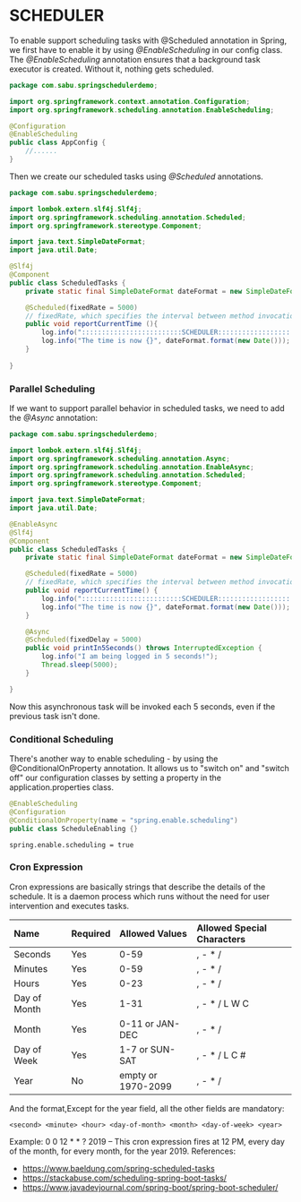 # SCHEDULER #
To enable support scheduling tasks with @Scheduled annotation in Spring, we first have to enable it by using 
*@EnableScheduling* in our config class.
The *@EnableScheduling* annotation ensures that a background task executor is created. Without it, nothing gets scheduled.

```java
package com.sabu.springschedulerdemo;

import org.springframework.context.annotation.Configuration;
import org.springframework.scheduling.annotation.EnableScheduling;

@Configuration
@EnableScheduling
public class AppConfig {
    //......    
}
```

Then we create our scheduled tasks using *@Scheduled* annotations.

```java
package com.sabu.springschedulerdemo;

import lombok.extern.slf4j.Slf4j;
import org.springframework.scheduling.annotation.Scheduled;
import org.springframework.stereotype.Component;

import java.text.SimpleDateFormat;
import java.util.Date;

@Slf4j
@Component
public class ScheduledTasks {
    private static final SimpleDateFormat dateFormat = new SimpleDateFormat("HH:mm:ss");

    @Scheduled(fixedRate = 5000)
    // fixedRate, which specifies the interval between method invocations, measured from the start time of each invocation
    public void reportCurrentTime (){
        log.info(":::::::::::::::::::::::::SCHEDULER:::::::::::::::::::::::::");
        log.info("The time is now {}", dateFormat.format(new Date()));
    }
   
}
```

### Parallel Scheduling ###
If we want to support parallel behavior in scheduled tasks, we need to add the *@Async* annotation:

```java
package com.sabu.springschedulerdemo;

import lombok.extern.slf4j.Slf4j;
import org.springframework.scheduling.annotation.Async;
import org.springframework.scheduling.annotation.EnableAsync;
import org.springframework.scheduling.annotation.Scheduled;
import org.springframework.stereotype.Component;

import java.text.SimpleDateFormat;
import java.util.Date;

@EnableAsync
@Slf4j
@Component
public class ScheduledTasks {
    private static final SimpleDateFormat dateFormat = new SimpleDateFormat("HH:mm:ss");

    @Scheduled(fixedRate = 5000)
    // fixedRate, which specifies the interval between method invocations, measured from the start time of each invocation
    public void reportCurrentTime() {
        log.info(":::::::::::::::::::::::::SCHEDULER:::::::::::::::::::::::::");
        log.info("The time is now {}", dateFormat.format(new Date()));
    }

    @Async
    @Scheduled(fixedDelay = 5000)
    public void printIn5Seconds() throws InterruptedException {
        log.info("I am being logged in 5 seconds!");
        Thread.sleep(5000);
    }

}
```
Now this asynchronous task will be invoked each 5 seconds, even if the previous task isn't done.

### Conditional Scheduling ###

There's another way to enable scheduling - by using the @ConditionalOnProperty annotation. It allows us to "switch on" 
and "switch off" our configuration classes by setting a property in the application.properties class.

```java
@EnableScheduling
@Configuration
@ConditionalOnProperty(name = "spring.enable.scheduling")
public class ScheduleEnabling {}
```

```properties
spring.enable.scheduling = true
```

### Cron Expression ###
Cron expressions are basically strings that describe the details of the schedule. 
It is a daemon process which runs without the need for user intervention and executes tasks.

|Name|	Required|	Allowed Values	|Allowed Special Characters|
|:---|:---|:---|:---|
|Seconds|	Yes|	0-59|	, - * / |
|Minutes|	Yes	|0-59|	, - * / |
|Hours|	Yes|	0-23|	, - * / |
|Day of Month|	Yes|	1-31|	, - * / L W C |
|Month|	Yes	|0-11 or JAN-DEC|	, - * / |
|Day of Week|	Yes |	1-7 or SUN-SAT	| , - * / L C #|
|Year	|No|	empty or 1970-2099|	, - * / |

And the format,Except for the year field, all the other fields are mandatory:
```
<second> <minute> <hour> <day-of-month> <month> <day-of-week> <year>
```
Example: 0 0 12 * * ? 2019 – This cron expression fires at 12 PM, every day of the month, for every month, 
for the year 2019.
References:

- https://www.baeldung.com/spring-scheduled-tasks
- https://stackabuse.com/scheduling-spring-boot-tasks/
- https://www.javadevjournal.com/spring-boot/spring-boot-scheduler/